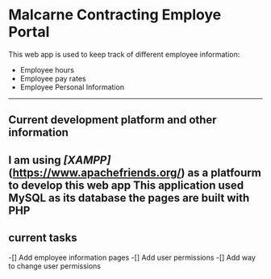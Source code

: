 # Malcarne Contracting Employe Portal 
This web app is used to keep track of different employee information:
* Employee hours
* Employee pay rates
* Employee Personal Information

---
## Current development platform and other information
I am using _[XAMPP]_(https://www.apachefriends.org/) as a platfourm to develop this web app
This application used MySQL as its database
the pages are built with **PHP**
---
## current tasks
-[] Add employee information pages
-[] Add user permissions 
-[] Add way to change user permissions
